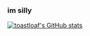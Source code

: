 ### im silly
[![toastloaf's GitHub stats](https://github-readme-stats.vercel.app/api?username=anuraghazra)](https://github.com/anuraghazra/github-readme-stats)
